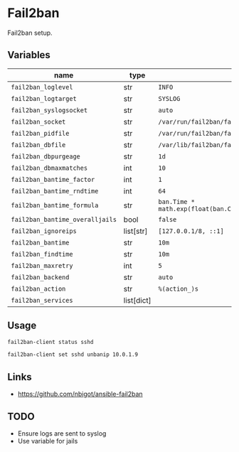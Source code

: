 # Fail2ban

Fail2ban setup.

## Variables

| name                            | type       | default                                                                   | description |
| ---                             | ---        | ---                                                                       | ---         |
| `fail2ban_loglevel`             | str        | `INFO`                                                                    |             |
| `fail2ban_logtarget`            | str        | `SYSLOG`                                                                  |             |
| `fail2ban_syslogsocket`         | str        | `auto`                                                                    |             |
| `fail2ban_socket`               | str        | `/var/run/fail2ban/fail2ban.sock`                                         |             |
| `fail2ban_pidfile`              | str        | `/var/run/fail2ban/fail2ban.pid`                                          |             |
| `fail2ban_dbfile`               | str        | `/var/lib/fail2ban/fail2ban.sqlite3`                                      |             |
| `fail2ban_dbpurgeage`           | str        | `1d`                                                                      |             |
| `fail2ban_dbmaxmatches`         | int        | `10`                                                                      |             |
| `fail2ban_bantime_factor`       | int        | `1`                                                                       |             |
| `fail2ban_bantime_rndtime`      | int        | `64`                                                                      |             |
| `fail2ban_bantime_formula`      | str        | `ban.Time * math.exp(float(ban.Count+1)*banFactor)/math.exp(1*banFactor)` |             |
| `fail2ban_bantime_overalljails` | bool       | `false`                                                                   |             |
| `fail2ban_ignoreips`            | list[str]  | `[127.0.0.1/8, ::1]`                                                      |             |
| `fail2ban_bantime`              | str        | `10m`                                                                     |             |
| `fail2ban_findtime`             | str        | `10m`                                                                     |             |
| `fail2ban_maxretry`             | int        | `5`                                                                       |             |
| `fail2ban_backend`              | str        | `auto`                                                                    |             |
| `fail2ban_action`               | str        | `%(action_)s`                                                             |             |
| `fail2ban_services`             | list[dict] |                                                                           |             |

## Usage

```bash
fail2ban-client status sshd
```

```bash
fail2ban-client set sshd unbanip 10.0.1.9
```

## Links

- https://github.com/nbigot/ansible-fail2ban

## TODO

- Ensure logs are sent to syslog
- Use variable for jails
